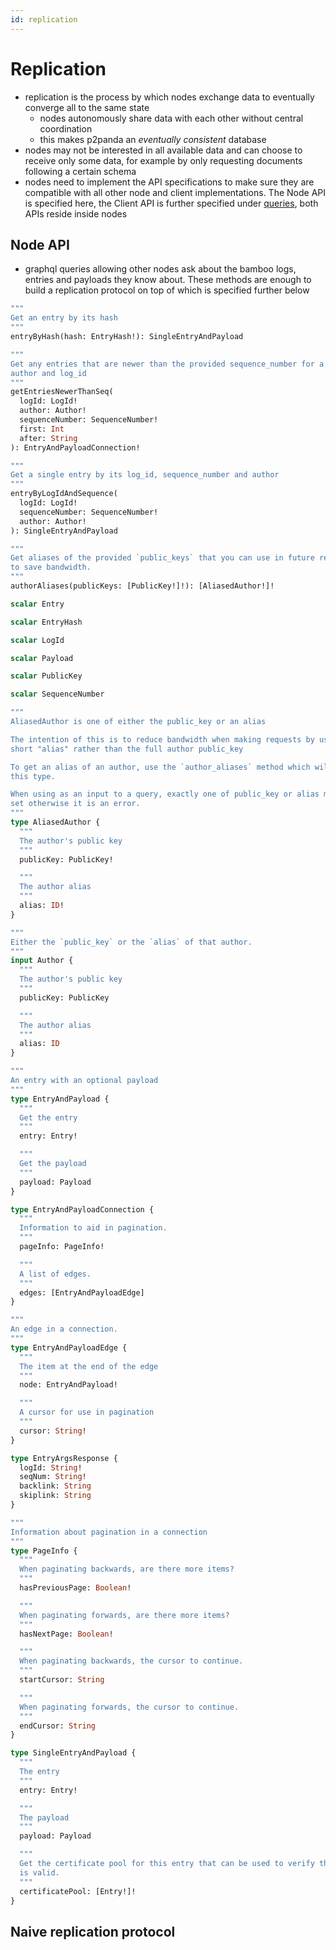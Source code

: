```yaml
---
id: replication
---
```


# Replication

- replication is the process by which nodes exchange data to eventually converge all to the same state
    - nodes autonomously share data with each other without central coordination
    - this makes p2panda an _eventually consistent_ database
- nodes may not be interested in all available data and can choose to receive only some data, for example by only requesting documents following a certain schema
- nodes need to implement the API specifications to make sure they are compatible with all other node and client implementations. The Node API is specified here, the Client API is further specified under [queries][queries], both APIs reside inside nodes

## Node API

- graphql queries allowing other nodes ask about the bamboo logs, entries and payloads they know about. These methods are enough to build a replication protocol on top of which is specified further below

```graphql
"""
Get an entry by its hash
"""
entryByHash(hash: EntryHash!): SingleEntryAndPayload

"""
Get any entries that are newer than the provided sequence_number for a given
author and log_id
"""
getEntriesNewerThanSeq(
  logId: LogId!
  author: Author!
  sequenceNumber: SequenceNumber!
  first: Int
  after: String
): EntryAndPayloadConnection!

"""
Get a single entry by its log_id, sequence_number and author
"""
entryByLogIdAndSequence(
  logId: LogId!
  sequenceNumber: SequenceNumber!
  author: Author!
): SingleEntryAndPayload

"""
Get aliases of the provided `public_keys` that you can use in future requests
to save bandwidth.
"""
authorAliases(publicKeys: [PublicKey!]!): [AliasedAuthor!]!
```

```graphql
scalar Entry

scalar EntryHash

scalar LogId

scalar Payload

scalar PublicKey

scalar SequenceNumber

"""
AliasedAuthor is one of either the public_key or an alias

The intention of this is to reduce bandwidth when making requests by using a
short "alias" rather than the full author public_key

To get an alias of an author, use the `author_aliases` method which will return
this type.

When using as an input to a query, exactly one of public_key or alias must be
set otherwise it is an error.
"""
type AliasedAuthor {
  """
  The author's public key
  """
  publicKey: PublicKey!

  """
  The author alias
  """
  alias: ID!
}

"""
Either the `public_key` or the `alias` of that author.
"""
input Author {
  """
  The author's public key
  """
  publicKey: PublicKey

  """
  The author alias
  """
  alias: ID
}

"""
An entry with an optional payload
"""
type EntryAndPayload {
  """
  Get the entry
  """
  entry: Entry!

  """
  Get the payload
  """
  payload: Payload
}

type EntryAndPayloadConnection {
  """
  Information to aid in pagination.
  """
  pageInfo: PageInfo!

  """
  A list of edges.
  """
  edges: [EntryAndPayloadEdge]
}

"""
An edge in a connection.
"""
type EntryAndPayloadEdge {
  """
  The item at the end of the edge
  """
  node: EntryAndPayload!

  """
  A cursor for use in pagination
  """
  cursor: String!
}

type EntryArgsResponse {
  logId: String!
  seqNum: String!
  backlink: String
  skiplink: String
}

"""
Information about pagination in a connection
"""
type PageInfo {
  """
  When paginating backwards, are there more items?
  """
  hasPreviousPage: Boolean!

  """
  When paginating forwards, are there more items?
  """
  hasNextPage: Boolean!

  """
  When paginating backwards, the cursor to continue.
  """
  startCursor: String

  """
  When paginating forwards, the cursor to continue.
  """
  endCursor: String
}

type SingleEntryAndPayload {
  """
  The entry
  """
  entry: Entry!

  """
  The payload
  """
  payload: Payload

  """
  Get the certificate pool for this entry that can be used to verify the entry
  is valid.
  """
  certificatePool: [Entry!]!
}
```

## Naive replication protocol

[queries]: /docs/organising-data/queries

